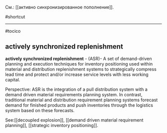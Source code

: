 См.: [[активно синхронизированное пополнение]].

#shortcut




<hr/>

#tocico

## actively synchronized replenishment

<b>actively synchronized replenishment</b> - (ASR)- A set of demand-driven planning and execution techniques for inventory positioning used within material and distribution replenishment systems to strategically compress lead time and protect and/or increase service levels with less working capital.  


Perspective: ASR is the integration of a pull distribution system with a demand driven material requirements planning system.  In contrast, traditional material and distribution requirement planning systems forecast demand for finished products and push inventories through the logistics system based on these forecasts.




See:[[decoupled explosion]], [[demand driven material requirement planning]], [[strategic inventory positioning]].
